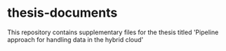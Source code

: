 # thesis-documents
This repository contains supplementary files for the thesis titled 'Pipeline approach for handling data in the hybrid cloud'
